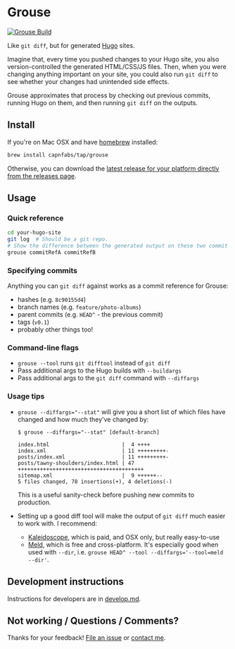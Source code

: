 # Grouse

[![Grouse Build](https://circleci.com/gh/capnfabs/grouse.svg?style=shield)](https://circleci.com/gh/capnfabs/grouse)

Like `git diff`, but for generated [Hugo](https://gohugo.io) sites.

Imagine that, every time you pushed changes to your Hugo site, you also version-controlled the generated HTML/CSS/JS files. Then, when you were changing anything important on your site, you could also run `git diff` to see whether your changes had unintended side effects.

Grouse approximates that process by checking out previous commits, running Hugo on them, and then running `git diff` on the outputs.

## Install

If you're on Mac OSX and have [homebrew](https://brew.sh) installed:

```sh
brew install capnfabs/tap/grouse
```

Otherwise, you can download the [latest release for your platform directly from the releases page](https://github.com/capnfabs/grouse/releases/latest).

## Usage

### Quick reference

```sh
cd your-hugo-site
git log  # Should be a git repo.
# Show the difference between the generated output on these two commit references.
grouse commitRefA commitRefB
```

### Specifying commits

Anything you can `git diff` against works as a commit reference for Grouse:
- hashes (e.g. `8c90155d4`)
- branch names (e.g. `feature/photo-albums`)
- parent commits (e.g. `HEAD^` - the previous commit)
- tags (`v0.1`)
- probably other things too!

### Command-line flags

- `grouse --tool` runs `git difftool` instead of `git diff`
- Pass additional args to the Hugo builds with `--buildargs`
- Pass additional args to the `git diff` command with `--diffargs`

### Usage tips

- `grouse --diffargs="--stat"` will give you a short list of which files have changed and how much they've changed by:

    ```
    $ grouse --diffargs="--stat" [default-branch]

    index.html                       |  4 ++++
    index.xml                        | 11 +++++++++-
    posts/index.xml                  | 11 +++++++++-
    posts/tawny-shoulders/index.html | 47 ++++++++++++++++++++++++++++++++++++++++
    sitemap.xml                      |  9 ++++++--
    5 files changed, 78 insertions(+), 4 deletions(-)
    ```

    This is a useful sanity-check before pushing new commits to production.

- Setting up a good diff tool will make the output of `git diff` much easier to work with. I recommend:
  - [Kaleidoscope](https://www.kaleidoscopeapp.com/), which is paid, and OSX only, but really easy-to-use
  - [Meld](http://meldmerge.org/), which is free and cross-platform. It's especially good when used with `--dir`, i.e. `grouse HEAD^ --tool --diffargs='--tool=meld --dir'`.

## Development instructions

Instructions for developers are in [develop.md](develop.md).

## Not working / Questions / Comments?

Thanks for your feedback! [File an issue](issues) or [contact me](https://capnfabs.net/contact).
